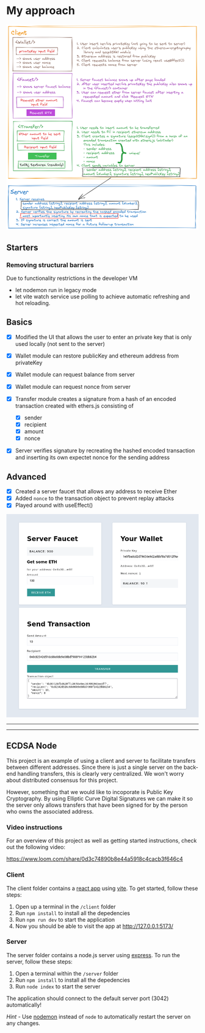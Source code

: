 # My approach

![My approach for "ECDSA-Node"](./docs/concept_AU_ECDSA-node.png)

## Starters
### Removing structural barriers
Due to functionality restrictions in the developer VM
- let nodemon run in legacy mode
- let vite watch service use polling
to achieve automatic refreshing and hot reloading.

## Basics
- [x] Modified the UI that allows the user to enter an private key that is only used locally (not sent to the server)
- [x] Wallet module can restore publicKey and ethereum address from privateKey
- [x] Wallet module can request balance from server
- [x] Wallet module can request nonce from server

- [x] Transfer module creates a signature from a hash of an encoded transaction created with ethers.js consisting of
    - [x] sender
    - [x] recipient
    - [x] amount
    - [x] nonce

- [x] Server verifies signature by recreating the hashed encoded transaction and inserting its own expectet nonce for the sending address

## Advanced
- [x] Created a server faucet that allows any address to receive Ether
- [x] Added `nonce` to the transaction object to prevent replay attacks
- [x] Played around with useEffect()

![Updated frontend for "ECDSA Node"](./docs/frontend_AU_ECDSA-node.png)

---
---

## ECDSA Node

This project is an example of using a client and server to facilitate transfers between different addresses. Since there is just a single server on the back-end handling transfers, this is clearly very centralized. We won't worry about distributed consensus for this project.

However, something that we would like to incoporate is Public Key Cryptography. By using Elliptic Curve Digital Signatures we can make it so the server only allows transfers that have been signed for by the person who owns the associated address.

### Video instructions
For an overview of this project as well as getting started instructions, check out the following video:

https://www.loom.com/share/0d3c74890b8e44a5918c4cacb3f646c4
 
### Client

The client folder contains a [react app](https://reactjs.org/) using [vite](https://vitejs.dev/). To get started, follow these steps:

1. Open up a terminal in the `/client` folder
2. Run `npm install` to install all the depedencies
3. Run `npm run dev` to start the application 
4. Now you should be able to visit the app at http://127.0.0.1:5173/

### Server

The server folder contains a node.js server using [express](https://expressjs.com/). To run the server, follow these steps:

1. Open a terminal within the `/server` folder 
2. Run `npm install` to install all the depedencies 
3. Run `node index` to start the server 

The application should connect to the default server port (3042) automatically! 

_Hint_ - Use [nodemon](https://www.npmjs.com/package/nodemon) instead of `node` to automatically restart the server on any changes.
